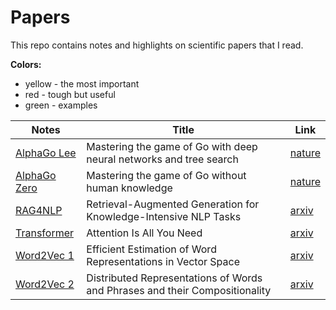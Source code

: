 # Papers

This repo contains notes and highlights on scientific papers that I read.

**Colors:**

- yellow - the most important
- red - tough but useful
- green - examples

| Notes                                | Title                                                                       | Link                                                  |
| ------------------------------------ | --------------------------------------------------------------------------- | ----------------------------------------------------- |
| [AlphaGo Lee](./AlphaGo%20Lee.pdf)   | Mastering the game of Go with deep neural networks and tree search          | [nature](https://www.nature.com/articles/nature16961) |
| [AlphaGo Zero](./AlphaGo%20Zero.pdf) | Mastering the game of Go without human knowledge                            | [nature](https://www.nature.com/articles/nature24270) |
| [RAG4NLP](./RAG4NLP.pdf)             | Retrieval-Augmented Generation for Knowledge-Intensive NLP Tasks            | [arxiv](https://arxiv.org/abs/2005.11401)             |
| [Transformer](./Transformer.pdf)     | Attention Is All You Need                                                   | [arxiv](https://arxiv.org/abs/1706.03762)             |
| [Word2Vec 1](./Word2Vec%201.pdf)     | Efficient Estimation of Word Representations in Vector Space                | [arxiv](https://arxiv.org/abs/1301.3781)              |
| [Word2Vec 2](./Word2Vec%202.pdf)     | Distributed Representations of Words and Phrases and their Compositionality | [arxiv](https://arxiv.org/abs/1310.4546)              |

